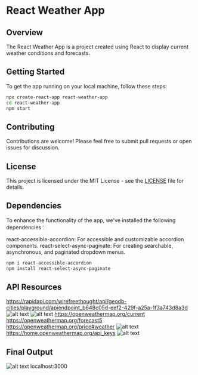 # React Weather App

## Overview
The React Weather App is a project created using React to display current weather conditions and forecasts.

## Getting Started

To get the app running on your local machine, follow these steps:

```bash
npx create-react-app react-weather-app
cd react-weather-app
npm start  

```

## Contributing

Contributions are welcome! Please feel free to submit pull requests or open issues for discussion.

## License

This project is licensed under the MIT License - see the [LICENSE](LICENSE) file for details.

## Dependencies

To enhance the functionality of the app, we've installed the following dependencies：

react-accessible-accordion: For accessible and customizable accordion components.
react-select-async-paginate: For creating searchable, asynchronous, and paginated dropdown menus.

```bash
npm i react-accessible-accordion
npm install react-select-async-paginate   
```

## API Resources

https://rapidapi.com/wirefreethought/api/geodb-cities/playground/apiendpoint_b648c05d-eef2-429f-a25a-1f3a743d8a3d
![alt text](D:\coding\code\react\react-weather-app\src\image-1.png)
![alt text](D:\coding\code\react\react-weather-app\image-1.png)
https://openweathermap.org/current
https://openweathermap.org/forecast5
https://openweathermap.org/price#weather
![alt text](D:\coding\code\react\react-weather-app\image-2.png)
https://home.openweathermap.org/api_keys
![alt text](D:\coding\code\react\react-weather-app\image-3.png)

## Final Output
![alt text](D:\coding\code\react\react-weather-app\image-4.png)
 localhost:3000
